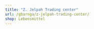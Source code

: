 ```yaml
---
title: "Z. Jelpah Trading center"
url: /gbarnga/z-jelpah-trading-center/
shop: Lebensmittel
---
```

